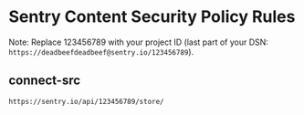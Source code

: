 # Sentry Content Security Policy Rules

Note: Replace 123456789 with your project ID (last part of your DSN: `https://deadbeefdeadbeef@sentry.io/123456789`).

## connect-src
```
https://sentry.io/api/123456789/store/
```
